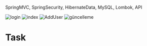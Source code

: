 
SpringMVC, SpringSecurity, HibernateData, MySQL, Lombok, API

![login](https://user-images.githubusercontent.com/80206303/131150578-803b23eb-08ec-4df7-9a95-a82a7e7bed34.png)
![index](https://user-images.githubusercontent.com/80206303/131150601-7e66dd1c-00d3-449e-9de3-c435e04c4abe.png)
![AddUser](https://user-images.githubusercontent.com/80206303/131150614-67efede6-7dd8-47c1-b4a6-89fccec74155.png)
![güncelleme](https://user-images.githubusercontent.com/80206303/131150625-4218f7a8-6aa7-42a5-a919-87752c870802.png)
# Task
